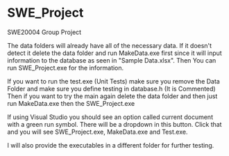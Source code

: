 # SWE_Project
SWE20004 Group Project

The data folders will already have all of the necessary data. If it doesn't detect it delete the data folder and run MakeData.exe first since it will input information to the database as seen in "Sample Data.xlsx".
Then You can run SWE_Project.exe for the information.

If you want to run the test.exe (Unit Tests) make sure you remove the Data Folder and make sure you define testing in database.h (It is Commented)
Then if you want to try the main again delete the data folder and then just run MakeData.exe then the SWE_Project.exe

If using Visual Studio you should see an option called current document with a green run symbol. There will be a dropdown in this button. Click that and you will see SWE_Project.exe, MakeData.exe and Test.exe.

I will also provide the executables in a different folder for further testing.
